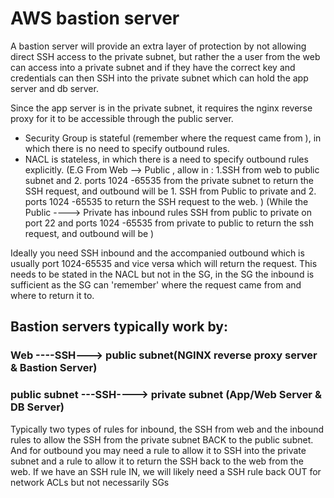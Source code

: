 # AWS bastion server

A bastion server will provide an extra layer of protection by not allowing direct SSH access to the private subnet, but rather the a user from the web can access into a private subnet and if they have the correct key and credentials can then SSH into the private subnet which can hold the app server and db server.

Since the app server is in the private subnet, it requires the nginx reverse proxy for it to be accessible through the public server.

- Security Group is stateful (remember where the request came from ), in which there is no need to specify outbound rules.
- NACL is stateless, in which there is a need to specify outbound rules explicitly. (E.G From Web --> Public , allow in : 1.SSH from web to public subnet and 2. ports 1024 -65535 from the private subnet to return the SSH request, and outbound will be 1. SSH from Public to private and 2. ports 1024 -65535 to return the SSH request to the web. )
(While the Public ----> Private has inbound rules SSH from public to private on port 22 and ports 1024 -65535 from private to public to return the ssh request, and outbound will be )

Ideally you need SSH inbound and the accompanied outbound which is usually port 1024-65535 and vice versa which will return the request. This needs to be stated in the NACL but not in the SG, in the SG the inbound is sufficient as the SG can 'remember' where the request came from and where to return it to.

## Bastion servers typically work by:
### Web ----SSH---> public subnet(NGINX reverse proxy server & Bastion Server)
### public subnet ---SSH----> private subnet (App/Web Server & DB Server)
Typically two types of rules for inbound, the SSH from web and the inbound rules to allow the SSH from the private subnet BACK to the public subnet.
And for outbound you may need a rule to allow it to SSH into the private subnet and a rule to allow it to return the SSH back to the web from the web.
If we have an SSH rule IN, we will likely need a SSH rule back OUT for network ACLs but not necessarily SGs
